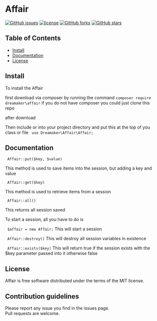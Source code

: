 # Affair


[![GitHub issues](https://img.shields.io/github/issues/Samwel24/affair.svg)](https://github.com/Samwel24/affair/issues)
[![license](https://img.shields.io/github/license/Samwel24/affair.svg)](LICENSE.md)
[![GitHub forks](https://img.shields.io/github/forks/Samwel24/affair.svg)](https://github.com/Samwel24/affair/network)
[![GitHub stars](https://img.shields.io/github/stars/Samwel24/affair.svg)](https://github.com/Samwel24/affair/stargazers)



## Table of Contents

- [Install](#install)
- [Documentation](#documentation)
- [License](#license)

## Install

To install the Affair

first download via composer by running the command `composer require dreamaker\affair`
if you do not have composer you could just clone this repo

after download 

Then include or into your project directory and put this at the top of you class or file 
``` use Dreamaker\Affair\Affair;```

## Documentation

``` Affair::put($key, $value)```

This method is used to save items into the session, but adding a key and value

``` Affair::get($key)```

This method is used to retrieve items from a session

``` Affair::all()```

This returns all session saved

To start a session, all you have to do is 

``` $affair = new Affair;```
This will start a session

``` Affair::destroy()```
This will destroy all session variables in existence

``` Affair::exists($key)```
This will return true if the session exists with the $key parameter passed into it otherwise false

## License

Affair is free software distributed under the terms of the MIT license.

## Contribution guidelines

Please report any issue you find in the issues page.  
Pull requests are welcome.
